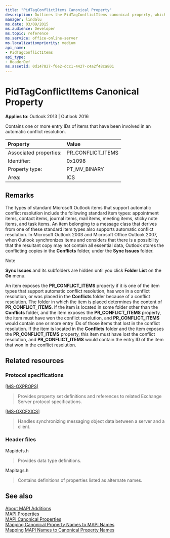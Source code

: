 ```yaml
---
title: "PidTagConflictItems Canonical Property" 
description: Outlines the PidTagConflictItems canonical property, which contains one or more entry IDs of items that have been involved in an automatic conflict resolution.
manager: lindalu
ms.date: 03/09/2015
ms.audience: Developer
ms.topic: reference
ms.service: office-online-server
ms.localizationpriority: medium
api_name:
- PidTagConflictItems
api_type:
- HeaderDef
ms.assetid: 0d147827-f0e2-dcc1-4427-c4a2f48ca801
---
```


# PidTagConflictItems Canonical Property

**Applies to**: Outlook 2013 | Outlook 2016
  
Contains one or more entry IDs of items that have been involved in an automatic conflict resolution.
  
|Property|Value|
|:-----|:-----|
|Associated properties:  <br/> |PR_CONFLICT_ITEMS  <br/> |
|Identifier:  <br/> |0x1098  <br/> |
|Property type:  <br/> |PT_MV_BINARY  <br/> |
|Area:  <br/> |ICS  <br/> |

## Remarks

The types of standard Microsoft Outlook items that support automatic conflict resolution include the following standard item types: appointment items, contact items, journal items, mail items, meeting items, sticky note items, and task items. An item belonging to a message class that derives from one of these standard item types also supports automatic conflict resolution. In Microsoft Outlook 2003 and Microsoft Office Outlook 2007, when Outlook synchronizes items and considers that there is a possibility that the resultant copy may not contain all essential data, Outlook stores the conflicting copies in the **Conflicts** folder, under the **Sync Issues** folder.
  
> [!NOTE]
> **Sync Issues** and its subfolders are hidden until you click **Folder List** on the **Go** menu.
  
An item exposes the **PR_CONFLICT_ITEMS** property if it is one of the item types that support automatic conflict resolution, has won in a conflict resolution, or was placed in the **Conflicts** folder because of a conflict resolution. The folder in which the item is placed determines the content of **PR_CONFLICT_ITEMS**. If the item is located in some folder other than the **Conflicts** folder, and the item exposes the **PR_CONFLICT_ITEMS** property, the item must have won the conflict resolution, and **PR_CONFLICT_ITEMS** would contain one or more entry IDs of those items that lost in the conflict resolution. If the item is located in the **Conflicts** folder and the item exposes the **PR_CONFLICT_ITEMS** property, this item must have lost the conflict resolution, and **PR_CONFLICT_ITEMS** would contain the entry ID of the item that won in the conflict resolution.
  
## Related resources

### Protocol specifications

[[MS-OXPROPS]](https://msdn.microsoft.com/library/f6ab1613-aefe-447d-a49c-18217230b148%28Office.15%29.aspx)
  
> Provides property set definitions and references to related Exchange Server protocol specifications.

[[MS-OXCFXICS]](https://msdn.microsoft.com/library/b9752f3d-d50d-44b8-9e6b-608a117c8532%28Office.15%29.aspx)
  
> Handles synchronizing messaging object data between a server and a client.

### Header files

Mapidefs.h
  
> Provides data type definitions.

Mapitags.h
  
> Contains definitions of properties listed as alternate names.

## See also

[About MAPI Additions](about-mapi-additions.md)  
[MAPI Properties](mapi-properties.md)  
[MAPI Canonical Properties](mapi-canonical-properties.md)  
[Mapping Canonical Property Names to MAPI Names](mapping-canonical-property-names-to-mapi-names.md)  
[Mapping MAPI Names to Canonical Property Names](mapping-mapi-names-to-canonical-property-names.md)
